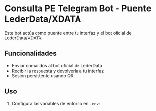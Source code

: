 # Consulta PE Telegram Bot - Puente LederData/XDATA

Este bot actúa como puente entre tu interfaz y el bot oficial de LederData/XDATA.

## Funcionalidades
- Enviar comandos al bot oficial de LederData
- Recibir la respuesta y devolverla a tu interfaz
- Sesión persistente usando QR

## Uso
1. Configura las variables de entorno en `.env`:
